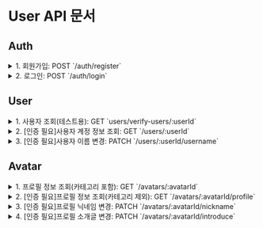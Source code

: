 # User API 문서

## Auth

<details>
  <summary>1. 회원가입: POST `/auth/register`</summary>
  
**request**:

```
{
  "user": {
    "email": "test@example.com",
    "password": "Password123@",
    "username": "username"
  },
  "avatar": {
    "nickname": "user_nickname"
  }
}


```

**response**:

- 성공했을 경우:

```
{
    "createdAt": "2025-02-10T04:54:59.121Z",
    "createdTimeSince": "0초 전",
    "updatedAt": "2025-02-10T04:54:59.000Z",
    "isUpdated": false,
    "id": 1,
    "email": "test@example.com",
    "username": "username",
    "avatar": {
        "createdAt": "2025-02-10T04:54:59.136Z",
        "createdTimeSince": "0초 전",
        "updatedAt": "2025-02-10T04:54:59.136Z",
        "isUpdated": false,
        "avatarId": 1,
        "nickname": "user_nickname",
        "introduce": null,
        "profileImage": "uploads/profileImages/default.png"
    }
}

```

- 이메일 중복:

```
{
    "success": false,
    "message": "이미 존재하는 이메일입니다.",
    "error": "Unauthorized",
    "statusCode": 401
}
```

- 닉네임 중복:

```
{
    "success": false,
    "message": "이미 존재하는 닉네임입니다.",
    "error": "Unauthorized",
    "statusCode": 401
}
```

</details>
<details>
  <summary>2. 로그인: POST `/auth/login`</summary>
  
**request**:

```
{
    "email": "test@example.com",
    "password": "Password123@"
}

```

**response**:

- 로그인 성공:

```
{
    "loginUser": {
        "createdAt": "2025-02-10T04:54:59.121Z",
        "createdTimeSince": "17초 전",
        "updatedAt": "2025-02-10T04:54:59.000Z",
        "isUpdated": false,
        "id": 1,
        "email": "test@example.com",
        "username": "username",
        "avatar": {
            "createdAt": "2025-02-10T04:54:59.136Z",
            "createdTimeSince": "17초 전",
            "updatedAt": "2025-02-10T04:54:59.136Z",
            "isUpdated": false,
            "avatarId": 1,
            "nickname": "user_nickname",
            "introduce": null,
            "profileImage": "uploads/profileImages/default.png"
        }
    },
    "jwt": "eyJhbGciOiJIUzI1NiIsInR5cCI6IkpXVCJ9..."
}
```

- 아이디 잘못 입력:

```
{
    "success": false,
    "message": "해당하는 사용자를 찾을 수 없습니다.",
    "error": "Not Found",
    "statusCode": 404
}
```

- 패스워드 잘못 입력:

```
{
    "success": false,
    "message": "로그인에 실패하였습니다.",
    "error": "Unauthorized",
    "statusCode": 401
}
```

</details>

## User

<details>
  <summary>1. 사용자 조회(테스트용): GET `users/verify-users/:userId` </summary>

**response**:

```
{
    "createdAt": "2025-02-10T04:54:59.121Z",
    "createdTimeSince": "40초 전",
    "updatedAt": "2025-02-10T04:54:59.000Z",
    "isUpdated": false,
    "id": 1,
    "email": "test@example.com",
    "username": "username",
    "avatar": {
        "createdAt": "2025-02-10T04:54:59.136Z",
        "createdTimeSince": "40초 전",
        "updatedAt": "2025-02-10T04:54:59.136Z",
        "isUpdated": false,
        "avatarId": 1,
        "nickname": "user_nickname",
        "introduce": null,
        "profileImage": "uploads/profileImages/default.png"
    }
}

```

</details>
<details>
  <summary>2. [인증 필요]사용자 계정 정보 조회: GET `/users/:userId`</summary>

**response**:

- 성공 했을 경우:

```
{
    "createdAt": "2025-02-10T04:54:59.121Z",
    "createdTimeSince": "1분 전",
    "updatedAt": "2025-02-10T04:54:59.000Z",
    "isUpdated": false,
    "id": 1,
    "email": "test@example.com",
    "username": "username"
}
```

- jwt 토큰은 있지만, 다른 사용자의 정보를 조회했을 경우:

```
{
    "success": false,
    "message": "다른 사용자의 정보를 조회할 수 없습니다.",
    "error": "Bad Request",
    "statusCode": 400
}
```

- 인증이 안되었을 경우:

```
{
    "success": false,
    "message": "Unauthorized",
    "statusCode": 401
}
```

</details>

<details>
  <summary>3. [인증 필요]사용자 이름 변경: PATCH `/users/:userId/username`</summary>

**request**:

```
{
    "username": "newuser"
}
```

**response**:

- 성공 했을 경우:

```
{
    "createdAt": "2025-02-10T04:54:59.121Z",
    "createdTimeSince": "1분 전",
    "updatedAt": "2025-02-10T04:56:20.486Z",
    "isUpdated": true,
    "id": 1,
    "email": "test@example.com",
    "username": "newuser"
}
```

- 변경 전 이름과 동일하게 변경할 경우:

```
{
    "success": false,
    "message": "동일한 이름으로 변경할 수 없습니다.",
    "error": "Bad Request",
    "statusCode": 400
}
```

- 이름 변경 조건과 맞지 않을 경우:

```
{
    "success": false,
    "message": "이름은 2~30자 이내여야 하며, 숫자와 특수기호를 포함할 수 없습니다.",
    "error": "Bad Request",
    "statusCode": 400
}
```

</details>

## Avatar

<details>
  <summary>1. 프로필 정보 조회(카테고리 포함): GET `/avatars/:avatarId`</summary>

**response**:

```
{
    "createdAt": "2025-02-10T04:54:59.136Z",
    "createdTimeSince": "2분 전",
    "updatedAt": "2025-02-10T04:54:59.136Z",
    "isUpdated": false,
    "avatarId": 1,
    "nickname": "user_nickname",
    "introduce": null,
    "profileImage": "uploads/profileImages/default.png",
    "categories": [
        {
            "categoryId": 2,
            "categoryTitle": "카테고리 타이틀"
        }
    ]
}
```

</details>

<details>
  <summary>2. [인증 필요]프로필 정보 조회(카테고리 제외): GET `/avatars/:avatarId/profile`</summary>

- 사용자 프로필 설정 페이지에서 사용되기에 인증 필요

- GET `/avatars/:avatarId` 로 어차피 조회되는데, 만들 필요가 있나 생각이 들긴 함. 카테고리를 안가져오니 전송 데이터를 줄일 수는 있겠지만, 큰 차이는 없을 듯...

**response**:

```
{
    "createdAt": "2025-02-10T04:54:59.136Z",
    "createdTimeSince": "5분 전",
    "updatedAt": "2025-02-10T04:54:59.136Z",
    "isUpdated": false,
    "avatarId": 1,
    "nickname": "user_nickname",
    "introduce": null,
    "profileImage": "uploads/profileImages/default.png"
}
```

</details>

<details>
  <summary>3. [인증 필요]프로필 닉네임 변경: PATCH `/avatars/:avatarId/nickname`</summary>

**request**:

```
{
    "nickname": "new_nickname"
}
```

**response**:

- 성공 했을 경우:

```
{
    "createdAt": "2025-02-10T04:54:59.136Z",
    "createdTimeSince": "5분 전",
    "updatedAt": "2025-02-10T05:00:45.832Z",
    "isUpdated": true,
    "avatarId": 1,
    "nickname": "new_nickname",
    "introduce": null,
    "profileImage": "uploads/profileImages/default.png"
}
```

- 변경 전 닉네임과 동일하게 변경할 경우:

```
{
    "success": false,
    "message": "동일한 닉네임으로 변경할 수 없습니다.",
    "error": "Bad Request",
    "statusCode": 400
}
```

- 이름 변경 조건과 맞지 않을 경우:

```
{
    "success": false,
    "message": "닉네임은 4~20자 이내여야 하며, 한글, 영어, 숫자, _, - 만 허용됩니다.",
    "error": "Bad Request",
    "statusCode": 400
}
```

</details>
<details>
  <summary>4. [인증 필요]프로필 소개글 변경: PATCH `/avatars/:avatarId/introduce`</summary>

**request**:

```
{
    "introduce": "HELLO WORLD!"
}
```

**response**:

- 성공 했을 경우:

```
{
    "createdAt": "2025-02-10T04:54:59.136Z",
    "createdTimeSince": "7분 전",
    "updatedAt": "2025-02-10T05:02:11.222Z",
    "isUpdated": true,
    "avatarId": 1,
    "nickname": "new_nickname",
    "introduce": "HELLO WORLD!",
    "profileImage": "uploads/profileImages/default.png"
}
```

- 소개글 조건에 맞지 않아 실패할 경우(150자 이상):

```
{
    "statusCode": 500,
    "message": "Internal server error"
}
```

- 에러 메시지 수정 필요

</details>
